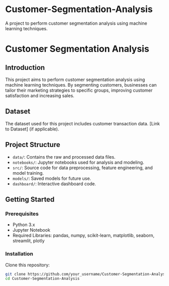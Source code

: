 # Customer-Segmentation-Analysis
A project to perform customer segmentation analysis using machine learning techniques.

# Customer Segmentation Analysis

## Introduction
This project aims to perform customer segmentation analysis using machine learning techniques. By segmenting customers, businesses can tailor their marketing strategies to specific groups, improving customer satisfaction and increasing sales.

## Dataset
The dataset used for this project includes customer transaction data. [Link to Dataset] (if applicable).

## Project Structure
- `data/`: Contains the raw and processed data files.
- `notebooks/`: Jupyter notebooks used for analysis and modeling.
- `src/`: Source code for data preprocessing, feature engineering, and model training.
- `models/`: Saved models for future use.
- `dashboard/`: Interactive dashboard code.

## Getting Started
### Prerequisites
- Python 3.x
- Jupyter Notebook
- Required Libraries: pandas, numpy, scikit-learn, matplotlib, seaborn, streamlit, plotly

### Installation
Clone this repository:
```bash
git clone https://github.com/your_username/Customer-Segmentation-Analysis.git
cd Customer-Segmentation-Analysis
